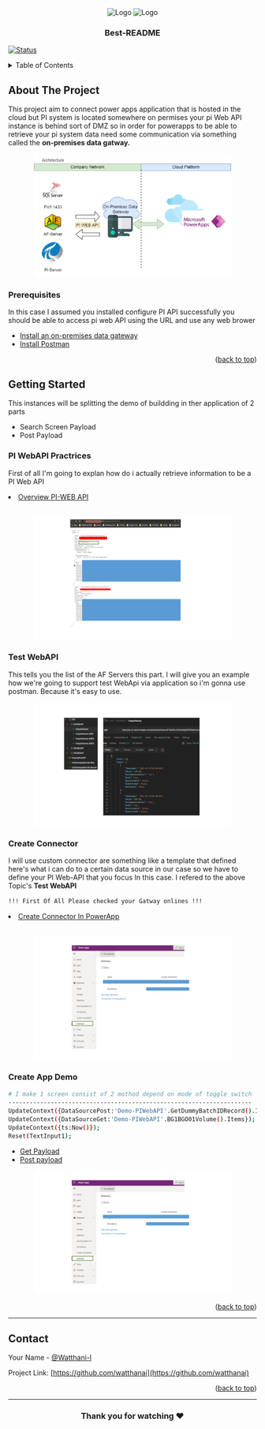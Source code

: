 <div align="center">
    <img src="https://www.mvpskill.com/wp-content/uploads/2021/06/PowerApps-Logo-SG-1110x590-1.png" alt="Logo" width="150" height="80">
     <img src="https://encrypted-tbn0.gstatic.com/images?q=tbn:ANd9GcRObhoMc2Qp8825dSDlSjeraTW1p5H3sCuCkQ&usqp=CAU" alt="Logo" width="150" height="80">

  <h3 align="center">Best-README</h3>

</div>

[![Status](https://img.shields.io/badge/status-successed-success.svg)]()

<!-- TABLE OF CONTENTS -->
<details>
  <summary>Table of Contents</summary>
  <ol>
    <li>
      <a href="#about-the-project">About The Project</a>
      <ul>
        <li><a href="#prerequisites">Prerequisites</a></li>
      </ul>
    </li>
    <li>
      <a href="#getting-started">Getting Started</a>
      <ul>
        <li><a href="#PI-WebAPI-Practrices">PI WebAPI Practrices</a></li>
        <li><a href="#Test-WebAPI">Test WebAPI</a></li>
        <li><a href="#Create-Connector">Create Connector</a></li>
        <li><a href="#Create-App-Demo">Create App Demo</a></li>
      </ul>
    </li>
    <li><a href="#contact">Contact</a></li>
  </ol>
</details>

## About The Project

<p align= "left">This project aim to connect power apps application that is hosted in the cloud but PI system is located somewhere on permises your pi Web API instance is behind sort of DMZ so in order for powerapps to be able to retrieve your pi system data need some communication via something called the <b>on-premises data gatway.</b> </p>
<p align="center">
 <img  width=400px height=250px src="https://raw.githubusercontent.com/watthanai/PowerApp-PIWebAPI/master/Architecture.png"><br></p>

### Prerequisites

In this case I assumed you installed configure PI API successfully you should be able to access pi web API using the URL and use any web brower

<ul>
<li><a href="https://docs.microsoft.com/en-us/data-integration/gateway/service-gateway-install">Install an on-premises data gateway</a></li>
<li><a href="https://www.postman.com/downloads/">Install Postman</a></li>
</ul>

<p align="right">(<a href="#top">back to top</a>)</p>

<!-- GETTING STARTED -->

## Getting Started

This instances will be splitting the demo of buildding in ther application of 2 parts

<ul>
<li>Search Screen Payload</li>
<li>Post Payload</li>
</ul>

### PI WebAPI Practrices

First of all I'm going to explan how do i actually retrieve information to be a PI Web API 
<li><a href="https://github.com/watthanai/Node-Red-PIAPI/blob/master/Data%20Source/SQL/Port-SQL.md">Overview PI-WEB API</a> </li><br>

<p align="center">
 <img  width=400px height=250px src="https://raw.githubusercontent.com/watthanai/PowerApp-PIWebAPI/master/OverviewPI-WebAPI.PNG"><br></p>


### Test WebAPI

This tells you the list of the AF Servers this part. I will give you an example how we're going to support test WebApi via application so i'm gonna use postman. Because it's easy to use.<br>

<p align="center">
 <img  width=400px height=250px src="https://raw.githubusercontent.com/watthanai/PowerApp-PIWebAPI/master/Postman.png"><br></p>

### Create Connector

I will use custom connector are something like a template that defined here's what i can do to a certain data source in our case so we have to define your PI Web-API that you focus In this case. I refered to the above Topic's <b>Test WebAPI</b>

   ```sh
!!! First Of All Please checked your Gatway onlines !!!
  ```

<p align="center">

<li><a href="https://github.com/watthanai/PowerApp-PIWebAPI/blob/master/CreateConnectorApp.md">Create Connector In PowerApp</a> </li><br>

<p align="center">
 <img  width=400px height=250px src="https://raw.githubusercontent.com/watthanai/PowerApp-PIWebAPI/master/App-Gateway.png"><br></p>


### Create App Demo

   ```sh 
# I make 1 screen consist of 2 mothod depend on mode of toggle switch
--------------------------------------------------------------------- 
UpdateContext({DataSourcePost:'Demo-PIWebAPI'.GetDummyBatchIDRecord().Items});
UpdateContext({DataSourceGet:'Demo-PIWebAPI'.BG1BGO01Volume().Items});
UpdateContext({ts:Now()});
Reset(TextInput1);
  ```
<ul>
<li><a href="">Get Payload</a></li>
<li><a href="">Post payload</a></li>
</ul>

<p align="center">
 <img  width=400px height=250px src="https://raw.githubusercontent.com/watthanai/PowerApp-PIWebAPI/master/App-Gateway.png"><br></p>
<p align="right">(<a href="#top">back to top</a>)</p>

---

<!-- CONTACT -->
## Contact

Your Name - [@Watthani-l]() 

Project Link: [https://github.com/watthanai](https://github.com/watthanai)

<p align="right">(<a href="#top">back to top</a>)</p>



----
<div align="center">

### Thank you for watching ❤️ 

</div>